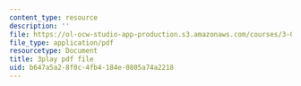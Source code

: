 ```yaml
---
content_type: resource
description: ''
file: https://ol-ocw-studio-app-production.s3.amazonaws.com/courses/3-091sc-introduction-to-solid-state-chemistry-fall-2010/b647a5a28f0c4fb4184e0805a74a2218_iRh3Kpgg0Uc.pdf
file_type: application/pdf
resourcetype: Document
title: 3play pdf file
uid: b647a5a2-8f0c-4fb4-184e-0805a74a2218
---
```


